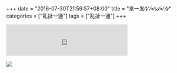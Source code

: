 +++
date = "2016-07-30T21:59:57+08:00"
title = "来一发⁄(⁄ ⁄•⁄ω⁄•⁄ ⁄)⁄"
categories = ["乱扯一通"]
tags = ["乱扯一通"]
+++

<iframe frameborder="no" border="0" marginwidth="0" marginheight="0" width=330 height=86 src="http://music.163.com/outchain/player?type=2&id=33861559&auto=1&height=66"></iframe>

![](http://ww1.sinaimg.cn/mw690/b5405c76gw1f2xtqwvzo1j20im0dygn9.jpg)

